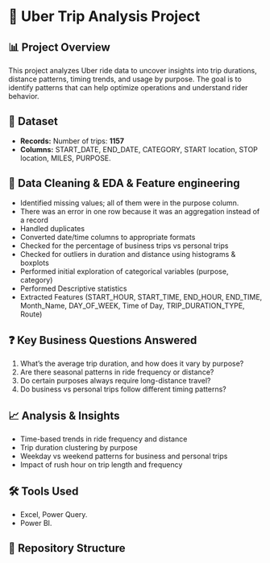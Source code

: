 # 🚗 Uber Trip Analysis Project

## 📊 Project Overview
This project analyzes Uber ride data to uncover insights into trip durations, distance patterns, timing trends, and usage by purpose. The goal is to identify patterns that can help optimize operations and understand rider behavior.

## 📁 Dataset
- **Records:** Number of trips: **1157**
- **Columns:** START_DATE, END_DATE, CATEGORY, START location, STOP location, MILES, PURPOSE.

## 🧹 Data Cleaning & EDA & Feature engineering
- Identified missing values; all of them were in the purpose column.
- There was an error in one row because it was an aggregation instead of a record
- Handled duplicates
- Converted date/time columns to appropriate formats
- Checked for the percentage of business trips vs personal trips
- Checked for outliers in duration and distance using histograms & boxplots
- Performed initial exploration of categorical variables (purpose, category)
- Performed Descriptive statistics
- Extracted Features (START_HOUR, START_TIME, END_HOUR, END_TIME, Month_Name, DAY_OF_WEEK, Time of Day, TRIP_DURATION_TYPE, Route)

## ❓ Key Business Questions Answered
1. What’s the average trip duration, and how does it vary by purpose?
2. Are there seasonal patterns in ride frequency or distance?
3. Do certain purposes always require long-distance travel?
4. Do business vs personal trips follow different timing patterns?

## 📈 Analysis & Insights
- Time-based trends in ride frequency and distance
- Trip duration clustering by purpose
- Weekday vs weekend patterns for business and personal trips
- Impact of rush hour on trip length and frequency

## 🛠️ Tools Used
- Excel, Power Query.
- Power BI.

## 📂 Repository Structure
